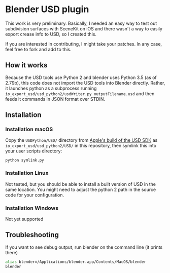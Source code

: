 # Blender USD plugin

This work is very preliminary. Basically, I needed an easy way to test out subdivision surfaces with SceneKit on iOS and there wasn't a way to easily export crease info to USD, so I created this.

If you are interested in contributing, I might take your patches. In any case, feel free to fork and add to this.

## How it works

Because the USD tools use Python 2 and blender uses Python 3.5 (as of 2.79b), this code does not import the USD tools into Blender directly. Rather, it launches python as a subprocess running `io_export_usd/usd_python2/usdWriter.py outputFilename.usd` and then feeds it commands in JSON format over STDIN.

## Installation

### Installation macOS

Copy the `USDPython/USD/` directory from [Apple's build of the USD SDK](https://developer.apple.com/go/?id=python-usd-library) as `io_export_usd/usd_python2/USD/` in this repository, then symlink this into your user scripts directory:

```
python symlink.py
```

### Installation Linux

Not tested, but you should be able to install a built version of USD in the same location. You might need to adjust the python 2 path in the source code for your configuration.

### Installation Windows

Not yet supported

## Troubleshooting

If you want to see debug output, run blender on the command line (it prints there)

```bash
alias blender=/Applications/blender.app/Contents/MacOS/blender
blender
```
